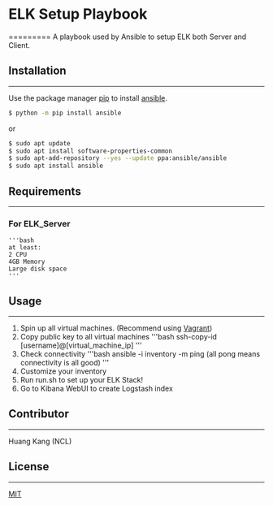 # ELK Setup Playbook
=========
A playbook used by Ansible to setup ELK both Server and Client.

## Installation
--------------

Use the package manager [pip](https://pip.pypa.io/en/stable/) to install [ansible](https://docs.ansible.com/ansible/latest/installation_guide/intro_installation.html).

```bash
$ python -m pip install ansible
```
or

```bash
$ sudo apt update
$ sudo apt install software-properties-common
$ sudo apt-add-repository --yes --update ppa:ansible/ansible
$ sudo apt install ansible
```
## Requirements
--------------

### For ELK_Server
    '''bash
    at least:
    2 CPU
    4GB Memory
    Large disk space
    '''

## Usage
--------------
1. Spin up all virtual machines. (Recommend using [Vagrant](https://www.vagrantup.com/))
2. Copy public key to all virtual machines 
    '''bash
    ssh-copy-id [username]@[virtual_machine_ip]
    '''
3. Check connectivity
    '''bash
    ansible -i inventory -m ping (all pong means connectivity is all good)
    '''
4. Customize your inventory
5. Run run.sh to set up your ELK Stack!
6. Go to Kibana WebUI to create Logstash index


## Contributor
--------------
Huang Kang (NCL)

## License
--------------
[MIT](https://choosealicense.com/licenses/mit/)
